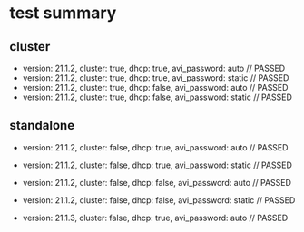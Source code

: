 # test summary

## cluster

- version: 21.1.2, cluster: true, dhcp: true, avi_password: auto // PASSED
- version: 21.1.2, cluster: true, dhcp: true, avi_password: static // PASSED
- version: 21.1.2, cluster: true, dhcp: false, avi_password: auto // PASSED
- version: 21.1.2, cluster: true, dhcp: false, avi_password: static // PASSED

## standalone

- version: 21.1.2, cluster: false, dhcp: true, avi_password: auto // PASSED
- version: 21.1.2, cluster: false, dhcp: true, avi_password: static // PASSED
- version: 21.1.2, cluster: false, dhcp: false, avi_password: auto // PASSED
- version: 21.1.2, cluster: false, dhcp: false, avi_password: static // PASSED

- version: 21.1.3, cluster: false, dhcp: true, avi_password: auto // PASSED